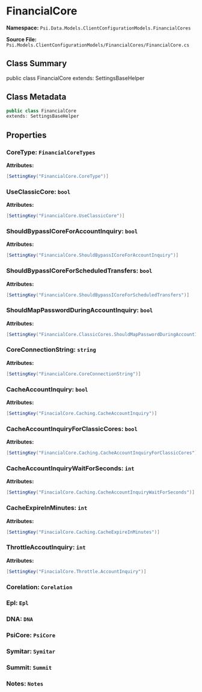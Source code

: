 # FinancialCore

**Namespace:** `Psi.Data.Models.ClientConfigurationModels.FinancialCores`

**Source File:** `Psi.Models.ClientConfigurationModels/FinancialCores/FinancialCore.cs`

## Class Summary

public class FinancialCore
extends: SettingsBaseHelper

## Class Metadata

```typescript
public class FinancialCore
extends: SettingsBaseHelper
```

## Properties

### CoreType: `FinancialCoreTypes`

**Attributes:**
```csharp
[SettingKey("FinancialCore.CoreType")]
```

### UseClassicCore: `bool`

**Attributes:**
```csharp
[SettingKey("FinancialCore.UseClassicCore")]
```

### ShouldBypassICoreForAccountInquiry: `bool`



**Attributes:**
```csharp
[SettingKey("FinancialCore.ShouldBypassICoreForAccountInquiry")]
```

### ShouldBypassICoreForScheduledTransfers: `bool`



**Attributes:**
```csharp
[SettingKey("FinancialCore.ShouldBypassICoreForScheduledTransfers")]
```

### ShouldMapPasswordDuringAccountInquiry: `bool`



**Attributes:**
```csharp
[SettingKey("FinancialCore.ClassicCores.ShouldMapPasswordDuringAccountInquiry")]
```

### CoreConnectionString: `string`



**Attributes:**
```csharp
[SettingKey("FinancialCore.CoreConnectionString")]
```

### CacheAccountInquiry: `bool`



**Attributes:**
```csharp
[SettingKey("FinacialCore.Caching.CacheAccountInquiry")]
```

### CacheAccountInquiryForClassicCores: `bool`



**Attributes:**
```csharp
[SettingKey("FinancialCore.Caching.CacheAccountInquiryForClassicCores")]
```

### CacheAccountInquiryWaitForSeconds: `int`



**Attributes:**
```csharp
[SettingKey("FinacialCore.Caching.CacheAccountInquiryWaitForSeconds")]
```

### CacheExpireInMinutes: `int`



**Attributes:**
```csharp
[SettingKey("FinacialCore.Caching.CacheExpireInMinutes")]
```

### ThrottleAccoutInquiry: `int`



**Attributes:**
```csharp
[SettingKey("FinacialCore.Throttle.AccountInquiry")]
```

### Corelation: `Corelation`



### Epl: `Epl`



### DNA: `DNA`



### PsiCore: `PsiCore`



### Symitar: `Symitar`



### Summit: `Summit`



### Notes: `Notes`


